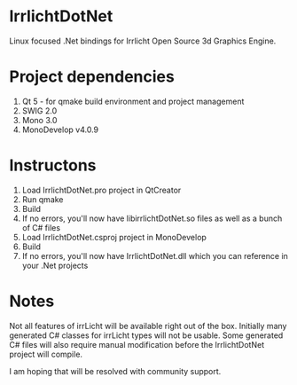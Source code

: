 IrrlichtDotNet
==============

Linux focused .Net bindings for Irrlicht Open Source 3d Graphics Engine.

Project dependencies
====================
1. Qt 5 - for qmake build environment and project management
2. SWIG 2.0
3. Mono 3.0
4. MonoDevelop v4.0.9

Instructons
===========
1. Load IrrlichtDotNet.pro project in QtCreator
2. Run qmake
3. Build
4. If no errors, you'll now have libirrlichtDotNet.so files as well as a bunch of C# files
5. Load IrrlichtDotNet.csproj project in MonoDevelop
6. Build
7. If no errors, you'll now have IrrlichtDotNet.dll which you can reference in your .Net projects

Notes
=====
Not all features of irrLicht will be available right out of the box.
Initially many generated C# classes for irrLicht types will not be usable.
Some generated C# files will also require manual modification before the IrrlichtDotNet project will compile.

I am hoping that will be resolved with community support.
